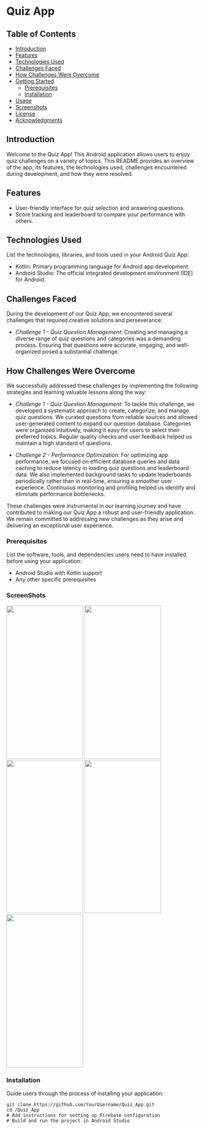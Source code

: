 # Quiz App
## Table of Contents

- [Introduction](#introduction)
- [Features](#features)
- [Technologies Used](#technologies-used)
- [Challenges Faced](#challenges-faced)
- [How Challenges Were Overcome](#how-challenges-were-overcome)
- [Getting Started](#getting-started)
  - [Prerequisites](#prerequisites)
  - [Installation](#installation)
- [Usage](#usage)
- [Screenshots](#screenshots)
- [License](#license)
- [Acknowledgments](#acknowledgments)

## Introduction

Welcome to the Quiz App! This Android application allows users to enjoy quiz challenges on a variety of topics. This README provides an overview of the app, its features, the technologies used, challenges encountered during development, and how they were resolved.

## Features

- User-friendly interface for quiz selection and answering questions.
- Score tracking and leaderboard to compare your performance with others.

## Technologies Used

List the technologies, libraries, and tools used in your Android Quiz App:

- Kotlin: Primary programming language for Android app development.
- Android Studio: The official integrated development environment (IDE) for Android.

## Challenges Faced

During the development of our Quiz App, we encountered several challenges that required creative solutions and perseverance:

- *Challenge 1 - Quiz Question Management*: Creating and managing a diverse range of quiz questions and categories was a demanding process. Ensuring that questions were accurate, engaging, and well-organized posed a substantial challenge.

## How Challenges Were Overcome

We successfully addressed these challenges by implementing the following strategies and learning valuable lessons along the way:

- *Challenge 1 - Quiz Question Management*: To tackle this challenge, we developed a systematic approach to create, categorize, and manage quiz questions. We curated questions from reliable sources and allowed user-generated content to expand our question database. Categories were organized intuitively, making it easy for users to select their preferred topics. Regular quality checks and user feedback helped us maintain a high standard of questions.

- *Challenge 2 - Performance Optimization*: For optimizing app performance, we focused on efficient database queries and data caching to reduce latency in loading quiz questions and leaderboard data. We also implemented background tasks to update leaderboards periodically rather than in real-time, ensuring a smoother user experience. Continuous monitoring and profiling helped us identify and eliminate performance bottlenecks.

These challenges were instrumental in our learning journey and have contributed to making our Quiz App a robust and user-friendly application. We remain committed to addressing new challenges as they arise and delivering an exceptional user experience.

### Prerequisites

List the software, tools, and dependencies users need to have installed before using your application:

- Android Studio with Kotlin support
- Any other specific prerequisites

### ScreenShots
<img src="https://github.com/Himanshu99252/Quizapp_Project/assets/98584579/dcf8b4a5-93ad-4b4f-bbd7-5b1f8782cf57" data-canonical-src="https://gyazo.com/eb5c5741b6a9a16c692170a41a49c858.png" width="200" height="400" />
<img src="https://github.com/Himanshu99252/Quizapp_Project/assets/98584579/8967031a-32d6-4a56-892e-e38a7ba69e5c" data-canonical-src="https://gyazo.com/eb5c5741b6a9a16c692170a41a49c858.png" width="200" height="400" />
<img src="https://github.com/Himanshu99252/Quizapp_Project/assets/98584579/67469ba6-9104-4691-b711-3e6a4fc43f94" data-canonical-src="https://gyazo.com/eb5c5741b6a9a16c692170a41a49c858.png" width="200" height="400" />
<img src="https://github.com/Himanshu99252/Quizapp_Project/assets/98584579/a6b8506d-1c5d-400e-91c3-dc79390a326f" data-canonical-src="https://gyazo.com/eb5c5741b6a9a16c692170a41a49c858.png" width="200" height="400" />
<img src="https://github.com/Himanshu99252/Quizapp_Project/assets/98584579/76946083-8ec9-4e10-947e-fb06a48da0e9" data-canonical-src="https://gyazo.com/eb5c5741b6a9a16c692170a41a49c858.png" width="200" height="400" />

### Installation

Guide users through the process of installing your application:

```shell
git clone https://github.com/YourUsername/Quiz_App.git
cd /Quiz_App
# Add instructions for setting up Firebase configuration
# Build and run the project in Android Studio
